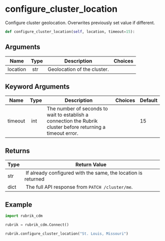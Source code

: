 # configure_cluster_location

Configure cluster geolocation. Overwrites previously set value if different.

```py
def configure_cluster_location(self, location, timeout=15):
```

## Arguments

| Name        | Type | Description                                                                 | Choices |
|-------------|------|-----------------------------------------------------------------------------|---------|
| location  | str | Geolocation of the cluster. |  |

## Keyword Arguments

| Name        | Type | Description                                                                 | Choices | Default |
|-------------|------|-----------------------------------------------------------------------------|---------|---------|
| timeout  | int | The number of seconds to wait to establish a connection the Rubrik cluster before returning a timeout error.  |  | 15 |

## Returns

| Type | Return Value                                                                                  |
|------|-----------------------------------------------------------------------------------------------|
| str | If already configured with the same, the location is returned |
| dict | The full API response from `PATCH /cluster/me`. |



## Example

```py
import rubrik_cdm

rubrik = rubrik_cdm.Connect()

rubrik.configure_cluster_location("St. Louis, Missouri")
```
